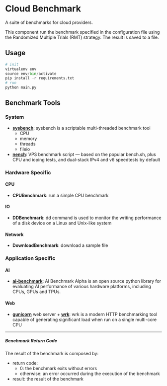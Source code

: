 # Cloud Benchmark
A suite of benchmarks for cloud providers.

This component run the benchmark specified in the configuration file using the Randomized Multiple Trials
(RMT) strategy. The result is saved to a file. 

## Usage
```python
# init
virtualenv env
source env/bin/activate
pip install -r requirements.txt
# run
python main.py
```

## Benchmark Tools
### System
- [**sysbench**](https://github.com/akopytov/sysbench): sysbench is a scriptable multi-threaded benchmark tool
    - CPU
    - memory
    - threads
    - fileio
- [**nench**](https://github.com/n-st/nench): VPS benchmark script — based on the popular bench.sh, plus CPU and ioping tests, and dual-stack IPv4 and v6 speedtests by default


### Hardware Specific
#### CPU
- **CPUBenchmark**: run a simple CPU benchmark

#### IO
- **DDBenchmark**: dd command is used to monitor the writing performance of a disk device on a Linux and Unix-like system

#### Network
- **DownloadBenchmark**: download a sample file

### Application Specific
#### AI
- [**ai-benchmark**](https://pypi.org/project/ai-benchmark/): AI Benchmark Alpha is an open source python library for evaluating AI performance of various hardware platforms, including CPUs, GPUs and TPUs.

#### Web
- [**gunicorn**](gunicorn.org/) web server + [**wrk**](https://github.com/wg/wrk): wrk is a modern HTTP benchmarking tool capable of generating significant load when run on a single multi-core CPU

---
##### Benchmark Return Code
The result of the benchmark is composed by:
- return code:
    - 0: the benchmark exits without errors
    - otherwise: an error occurred during the execution of the benchmark
- result: the result of the benchmark